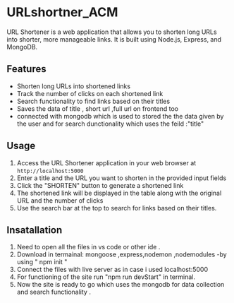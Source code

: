 # URLshortner_ACM
URL Shortener is a web application that allows you to shorten long URLs into shorter, more manageable links. It is built using Node.js, Express, and MongoDB.

## Features

- Shorten long URLs into shortened links
- Track the number of clicks on each shortened link
- Search functionality to find links based on their titles
- Saves the data of title , short url ,full url on frontend too
- connected with mongodb which is used to stored the the data given by the user and for search dunctionality which uses the feild :"title"

  
## Usage

1. Access the URL Shortener application in your web browser at `http://localhost:5000`
2. Enter a title and the URL you want to shorten in the provided input fields
3. Click the "SHORTEN" button to generate a shortened link
4. The shortened link will be displayed in the table along with the original URL and the number of clicks
5. Use the search bar at the top to search for links based on their titles.
   
## Insatallation 
1. Need to open all the files in vs code or other ide .
2. Download in termainal: mongoose ,express,nodemon ,nodemodules -by using " npm init "
3. Connect the files with live server as in case i used localhost:5000
4. For functioning of the site run "npm run devStart" in terminal.
5. Now the site is ready to go which uses the mongodb for data collection and search functionality .
   
  
